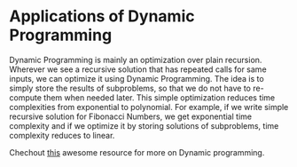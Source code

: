# Applications of Dynamic Programming
Dynamic Programming is mainly an optimization over plain recursion. Wherever we see a recursive solution that has repeated calls for same inputs,
we can optimize it using Dynamic Programming. The idea is to simply store the results of subproblems, so that we do not have to re-compute them when
needed later. This simple optimization reduces time complexities from exponential to polynomial. For example, if we write simple recursive solution for
Fibonacci Numbers, we get exponential time complexity and if we optimize it by storing solutions of subproblems, time complexity reduces to linear.

Chechout [this](https://www.geeksforgeeks.org/dynamic-programming/) awesome resource for more on Dynamic programming.
